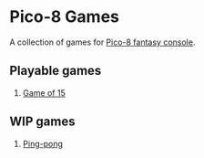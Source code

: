 # Pico-8 Games

A collection of games for [Pico-8 fantasy console](https://www.lexaloffle.com/pico-8.php).

## Playable games
1. [Game of 15](./game_of_15/game_of_15.html)


## WIP games
1. [Ping-pong](./pingpong/pingpong.html)